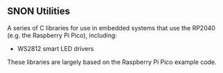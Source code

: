 ## SNON Utilities

A series of C libraries for use in embedded systems that use the RP2040 (e.g. the Raspberry Pi Pico), including:

- WS2812 smart LED drivers

These libraries are largely based on the Raspberry Pi Pico example code.